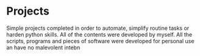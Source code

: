 # Projects
Simple projects completed in order to automate, simplify routine tasks or harden python skills. All of the contents were developed by myself. All the scripts, programs and pieces of software were developed for personal use an have no malevolent intebn
